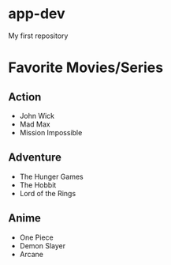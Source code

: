 # app-dev
My first repository

# Favorite Movies/Series

## Action
- John Wick
- Mad Max
- Mission Impossible
  
## Adventure
- The Hunger Games
- The Hobbit
- Lord of the Rings
  
## Anime
- One Piece
- Demon Slayer
- Arcane
